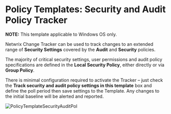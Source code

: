 # Policy Templates: Security and Audit Policy Tracker

**NOTE:** This template applicable to Windows OS only.

Netwrix Change Tracker can be used to track changes to an extended range of **Security Settings**
covered by the **Audit** and **Security** policies.

The majority of critical security settings, user permissions and audit policy specifications are
defined in the **Local Security Policy**, either directly or via **Group Policy**.

There is minimal configuration required to activate the Tracker – just check the **Track security
and audit policy settings in this template** box and define the poll period then save settings to
the Template. Any changes to the initial baseline will be alerted and reported.

![PolicyTemplateSecurityAuditPol](/img/versioned_docs/changetracker_8.0/changetracker/admin/settings/policytemplates/policytemplatesecurityauditpol.webp)
